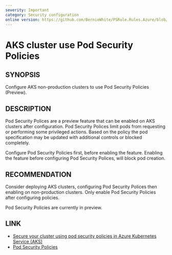```yaml
---
severity: Important
category: Security configuration
online version: https://github.com/BernieWhite/PSRule.Rules.Azure/blob/master/docs/rules/en-US/Azure.AKS.PodSecurityPolicy.md
---
```


# AKS cluster use Pod Security Policies

## SYNOPSIS

Configure AKS non-production clusters to use Pod Security Policies (Preview).

## DESCRIPTION

Pod Security Polices are a preview feature that can be enabled on AKS clusters after configuration.
Pod Security Polices limit pods from requesting or performing some privileged actions.
Based on the policy the pod specification may be updated with additional controls or blocked completely.

Configure Pod Security Policies first, before enabling the feature.
Enabling the feature before configuring Pod Security Polices, will block pod creation.

## RECOMMENDATION

Consider deploying AKS clusters, configuring Pod Security Polices then enabling on non-production clusters.
Only enable Pod Security Policies after configuring policies.

Pod Security Policies are currently in preview.

## LINK

- [Secure your cluster using pod security policies in Azure Kubernetes Service (AKS)](https://docs.microsoft.com/en-us/azure/aks/use-pod-security-policies)
- [Pod Security Policies](https://kubernetes.io/docs/concepts/policy/pod-security-policy/)
